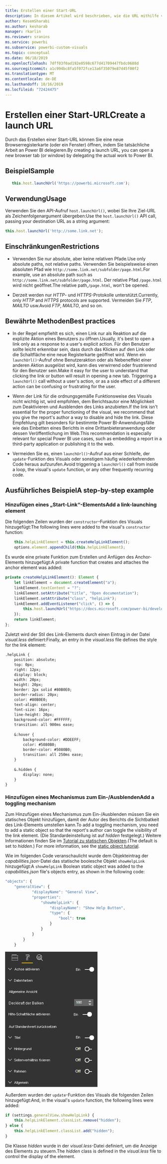 ```yaml
---
title: Erstellen einer Start-URL
description: In diesem Artikel wird beschrieben, wie die URL mithilfe von Power BI-Visuals auf der neuen Registerkarte geöffnet werden kann.
author: KesemSharabi
ms.author: kesharab
manager: rkarlin
ms.reviewer: sranins
ms.service: powerbi
ms.subservice: powerbi-custom-visuals
ms.topic: conceptual
ms.date: 06/18/2019
ms.openlocfilehash: 7dff03f0ad192e0598c677d41709447fbdc0688d
ms.sourcegitcommit: a1c994bc8fa5f072fce13a6f35079e87d45f00f2
ms.translationtype: MT
ms.contentlocale: de-DE
ms.lasthandoff: 10/16/2019
ms.locfileid: "72424475"
---
```

# <a name="create-a-launch-url"></a><span data-ttu-id="600c1-103">Erstellen einer Start-URL</span><span class="sxs-lookup"><span data-stu-id="600c1-103">Create a launch URL</span></span>

<span data-ttu-id="600c1-104">Durch das Erstellen einer Start-URL können Sie eine neue Browserregisterkarte (oder ein Fenster) öffnen, indem Sie tatsächliche Arbeit an Power BI delegieren.</span><span class="sxs-lookup"><span data-stu-id="600c1-104">By creating a launch URL, you can open a new browser tab (or window) by delegating the actual work to Power BI.</span></span>

## <a name="sample"></a><span data-ttu-id="600c1-105">Beispiel</span><span class="sxs-lookup"><span data-stu-id="600c1-105">Sample</span></span>

```typescript
   this.host.launchUrl('https://powerbi.microsoft.com');
```

## <a name="usage"></a><span data-ttu-id="600c1-106">Verwendung</span><span class="sxs-lookup"><span data-stu-id="600c1-106">Usage</span></span>

<span data-ttu-id="600c1-107">Verwenden Sie den API-Aufruf `host.launchUrl()`, wobei Sie Ihre Ziel-URL als Zeichenfolgenargument übergeben:</span><span class="sxs-lookup"><span data-stu-id="600c1-107">Use the `host.launchUrl()` API call, passing your destination URL as a string argument:</span></span>

```typescript
this.host.launchUrl('http://some.link.net');
```

## <a name="restrictions"></a><span data-ttu-id="600c1-108">Einschränkungen</span><span class="sxs-lookup"><span data-stu-id="600c1-108">Restrictions</span></span>

* <span data-ttu-id="600c1-109">Verwenden Sie nur absolute, aber keine relativen Pfade.</span><span class="sxs-lookup"><span data-stu-id="600c1-109">Use only absolute paths, not relative paths.</span></span> <span data-ttu-id="600c1-110">Verwenden Sie beispielsweise einen absoluten Pfad wie `http://some.link.net/subfolder/page.html`.</span><span class="sxs-lookup"><span data-stu-id="600c1-110">For example, use an absolute path such as `http://some.link.net/subfolder/page.html`.</span></span> <span data-ttu-id="600c1-111">Der relative Pfad `/page.html` wird nicht geöffnet.</span><span class="sxs-lookup"><span data-stu-id="600c1-111">The relative path,`/page.html`, won't be opened.</span></span>

* <span data-ttu-id="600c1-112">Derzeit werden nur *HTTP*- und *HTTPS*-Protokolle unterstützt.</span><span class="sxs-lookup"><span data-stu-id="600c1-112">Currently, only *HTTP* and *HTTPS* protocols are supported.</span></span> <span data-ttu-id="600c1-113">Vermeiden Sie *FTP*, *MAILTO* usw.</span><span class="sxs-lookup"><span data-stu-id="600c1-113">Avoid *FTP*, *MAILTO*, and so on.</span></span>

## <a name="best-practices"></a><span data-ttu-id="600c1-114">Bewährte Methoden</span><span class="sxs-lookup"><span data-stu-id="600c1-114">Best practices</span></span>

* <span data-ttu-id="600c1-115">In der Regel empfiehlt es sich, einen Link nur als Reaktion auf die explizite Aktion eines Benutzers zu öffnen.</span><span class="sxs-lookup"><span data-stu-id="600c1-115">Usually, it's best to open a link only as a response to a user's explicit action.</span></span> <span data-ttu-id="600c1-116">Für den Benutzer sollte leicht erkennbar sein, dass durch das Klicken auf den Link oder die Schaltfläche eine neue Registerkarte geöffnet wird. Wenn ein `launchUrl()`-Aufruf ohne Benutzeraktion oder als Nebeneffekt einer anderen Aktion ausgelöst wird, kann dies verwirrend oder frustrierend für den Benutzer sein.</span><span class="sxs-lookup"><span data-stu-id="600c1-116">Make it easy for the user to understand that clicking the link or button will result in opening a new tab. Triggering a `launchUrl()` call without a user's action, or as a side effect of a different action can be confusing or frustrating for the user.</span></span>

* <span data-ttu-id="600c1-117">Wenn der Link für die ordnungsgemäße Funktionsweise des Visuals nicht wichtig ist, wird empfohlen, dem Berichtsautor eine Möglichkeit zum Deaktivieren und Ausblenden des Links anzubieten.</span><span class="sxs-lookup"><span data-stu-id="600c1-117">If the link isn't essential for the proper functioning of the visual, we recommend that you give the report's author a way to disable and hide the link.</span></span> <span data-ttu-id="600c1-118">Diese Empfehlung gilt besonders für bestimmte Power BI-Anwendungsfälle wie das Einbetten eines Berichts in eine Drittanbieteranwendung oder dessen Veröffentlichung im Web.</span><span class="sxs-lookup"><span data-stu-id="600c1-118">This recommendation is especially relevant for special Power BI use cases, such as embedding a report in a third-party application or publishing it to the web.</span></span>

* <span data-ttu-id="600c1-119">Vermeiden Sie es, einen `launchUrl()`-Aufruf aus einer Schleife, der `update`-Funktion des Visuals oder sonstigem häufig wiederkehrenden Code heraus aufzurufen.</span><span class="sxs-lookup"><span data-stu-id="600c1-119">Avoid triggering a `launchUrl()` call from inside a loop, the visual's `update` function, or any other frequently recurring code.</span></span>

## <a name="a-step-by-step-example"></a><span data-ttu-id="600c1-120">Ausführliches Beispiel</span><span class="sxs-lookup"><span data-stu-id="600c1-120">A step-by-step example</span></span>

### <a name="add-a-link-launching-element"></a><span data-ttu-id="600c1-121">Hinzufügen eines „Start-Link“-Elements</span><span class="sxs-lookup"><span data-stu-id="600c1-121">Add a link-launching element</span></span>

<span data-ttu-id="600c1-122">Die folgenden Zeilen wurden der `constructor`-Funktion des Visuals hinzugefügt:</span><span class="sxs-lookup"><span data-stu-id="600c1-122">The following lines were added to the visual's `constructor` function:</span></span>

```typescript
    this.helpLinkElement = this.createHelpLinkElement();
    options.element.appendChild(this.helpLinkElement);
```

<span data-ttu-id="600c1-123">Es wurde eine private Funktion zum Erstellen und Anfügen des Anchor-Elements hinzugefügt:</span><span class="sxs-lookup"><span data-stu-id="600c1-123">A private function that creates and attaches the anchor element was added:</span></span>

```typescript
private createHelpLinkElement(): Element {
    let linkElement = document.createElement("a");
    linkElement.textContent = "?";
    linkElement.setAttribute("title", "Open documentation");
    linkElement.setAttribute("class", "helpLink");
    linkElement.addEventListener("click", () => {
        this.host.launchUrl("https://docs.microsoft.com/power-bi/developer/visuals/custom-visual-develop-tutorial");
    });
    return linkElement;
};
```

<span data-ttu-id="600c1-124">Zuletzt wird der Stil des Link-Elements durch einen Eintrag in der Datei *visual.less* definiert:</span><span class="sxs-lookup"><span data-stu-id="600c1-124">Finally, an entry in the *visual.less* file defines the style for the link element:</span></span>

```less
.helpLink {
    position: absolute;
    top: 0px;
    right: 12px;
    display: block;
    width: 20px;
    height: 20px;
    border: 2px solid #80B0E0;
    border-radius: 20px;
    color: #80B0E0;
    text-align: center;
    font-size: 16px;
    line-height: 20px;
    background-color: #FFFFFF;
    transition: all 900ms ease;

    &:hover {
        background-color: #DDEEFF;
        color: #5080B0;
        border-color: #5080B0;
        transition: all 250ms ease;
    }

    &.hidden {
        display: none;
    }
}
```

### <a name="add-a-toggling-mechanism"></a><span data-ttu-id="600c1-125">Hinzufügen eines Mechanismus zum Ein-/Ausblenden</span><span class="sxs-lookup"><span data-stu-id="600c1-125">Add a toggling mechanism</span></span>

<span data-ttu-id="600c1-126">Zum Hinzufügen eines Mechanismus zum Ein-/Ausblenden müssen Sie ein statisches Objekt hinzufügen, damit der Autor des Berichts die Sichtbatkeit des Link-Elements umstellen kann.</span><span class="sxs-lookup"><span data-stu-id="600c1-126">To add a toggling mechanism, you need to add a static object so that the report's author can toggle the visibility of the link element.</span></span> <span data-ttu-id="600c1-127">(Die Standardeinstellung ist auf *hidden* festgelegt.) Weitere Informationen finden Sie im [Tutorial zu statischen Objekten](https://microsoft.github.io/PowerBI-visuals/docs/concepts/objects-and-properties).</span><span class="sxs-lookup"><span data-stu-id="600c1-127">(The default is set to *hidden*.) For more information, see the [static object tutorial](https://microsoft.github.io/PowerBI-visuals/docs/concepts/objects-and-properties).</span></span>

<span data-ttu-id="600c1-128">Wie im folgenden Code veranschaulicht wurde dem Objekteintrag der *capabilities.json*-Datei das statische boolesche Objekt `showHelpLink` hinzugefügt:</span><span class="sxs-lookup"><span data-stu-id="600c1-128">A `showHelpLink` Boolean static object was added to the *capabilities.json* file's objects entry, as shown in the following code:</span></span>

```typescript
"objects": {
    "generalView": {
            "displayName": "General View",
            "properties":
                "showHelpLink": {
                    "displayName": "Show Help Button",
                    "type": {
                        "bool": true
                    }
                }
            }
        }
    }
```

![Ein-/Ausblenden der Start-URL](./media/launchurl-toggle.png)

<span data-ttu-id="600c1-130">Außerdem wurden der `update`-Funktion des Visuals die folgenden Zeilen hinzugefügt:</span><span class="sxs-lookup"><span data-stu-id="600c1-130">And, in the visual's `update` function, the following lines were added:</span></span>

```typescript
if (settings.generalView.showHelpLink) {
    this.helpLinkElement.classList.remove("hidden");
} else {
    this.helpLinkElement.classList.add("hidden");
}
```

<span data-ttu-id="600c1-131">Die Klasse *hidden* wurde in der *visual.less*-Datei definiert, um die Anzeige des Elements zu steuern.</span><span class="sxs-lookup"><span data-stu-id="600c1-131">The *hidden* class is defined in the *visual.less* file to control the display of the element.</span></span>

